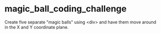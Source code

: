 # magic_ball_coding_challenge
Create five separate "magic balls" using &lt;div> and have them move around in the X and Y coordinate plane. 
